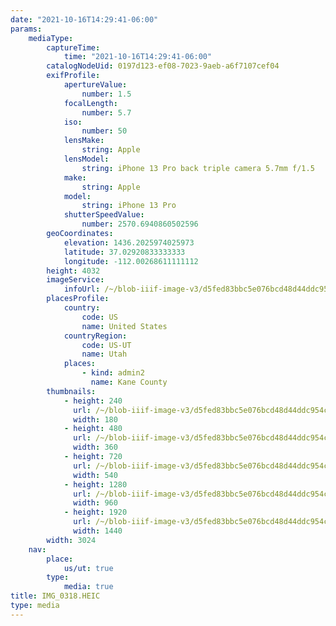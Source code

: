 ```yaml
---
date: "2021-10-16T14:29:41-06:00"
params:
    mediaType:
        captureTime:
            time: "2021-10-16T14:29:41-06:00"
        catalogNodeUid: 0197d123-ef08-7023-9aeb-a6f7107cef04
        exifProfile:
            apertureValue:
                number: 1.5
            focalLength:
                number: 5.7
            iso:
                number: 50
            lensMake:
                string: Apple
            lensModel:
                string: iPhone 13 Pro back triple camera 5.7mm f/1.5
            make:
                string: Apple
            model:
                string: iPhone 13 Pro
            shutterSpeedValue:
                number: 2570.6940860502596
        geoCoordinates:
            elevation: 1436.2025974025973
            latitude: 37.02920833333333
            longitude: -112.00268611111112
        height: 4032
        imageService:
            infoUrl: /~/blob-iiif-image-v3/d5fed83bbc5e076bcd48d44ddc954cbba0962e8f8b6247b94662305ebc0cb52f/info.json
        placesProfile:
            country:
                code: US
                name: United States
            countryRegion:
                code: US-UT
                name: Utah
            places:
                - kind: admin2
                  name: Kane County
        thumbnails:
            - height: 240
              url: /~/blob-iiif-image-v3/d5fed83bbc5e076bcd48d44ddc954cbba0962e8f8b6247b94662305ebc0cb52f/full/180%2C240/0/default.jpg
              width: 180
            - height: 480
              url: /~/blob-iiif-image-v3/d5fed83bbc5e076bcd48d44ddc954cbba0962e8f8b6247b94662305ebc0cb52f/full/360%2C480/0/default.jpg
              width: 360
            - height: 720
              url: /~/blob-iiif-image-v3/d5fed83bbc5e076bcd48d44ddc954cbba0962e8f8b6247b94662305ebc0cb52f/full/540%2C720/0/default.jpg
              width: 540
            - height: 1280
              url: /~/blob-iiif-image-v3/d5fed83bbc5e076bcd48d44ddc954cbba0962e8f8b6247b94662305ebc0cb52f/full/960%2C1280/0/default.jpg
              width: 960
            - height: 1920
              url: /~/blob-iiif-image-v3/d5fed83bbc5e076bcd48d44ddc954cbba0962e8f8b6247b94662305ebc0cb52f/full/1440%2C1920/0/default.jpg
              width: 1440
        width: 3024
    nav:
        place:
            us/ut: true
        type:
            media: true
title: IMG_0318.HEIC
type: media
---
```

